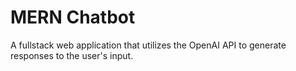 # MERN Chatbot
A fullstack web application that utilizes the OpenAI API to generate responses to the user's input.

